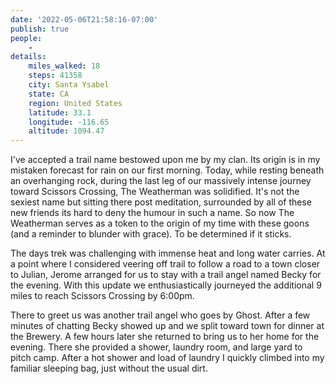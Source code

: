 ```yaml
---
date: '2022-05-06T21:58:16-07:00'
publish: true
people:
    -
details:
    miles_walked: 18
    steps: 41358
    city: Santa Ysabel
    state: CA
    region: United States
    latitude: 33.1
    longitude: -116.65
    altitude: 1094.47
---
```

I've accepted a trail name bestowed upon me by my clan. Its origin is in my mistaken forecast for rain on our first morning. Today, while resting beneath an overhanging rock, during the last leg of our massively intense journey toward Scissors Crossing, The Weatherman was solidified. It's not the sexiest name but sitting there post meditation, surrounded by all of these new friends its hard to deny the humour in such a name. So now The Weatherman serves as a token to the origin of my time with these goons (and a reminder to blunder with grace). To be determined if it sticks. 

The days trek was challenging with immense heat and long water carries. At a point where I considered veering off trail to follow a road to a town closer to Julian, Jerome arranged for us to stay with a trail angel named Becky for the evening. With this update we enthusiastically journeyed the additional 9 miles to reach Scissors Crossing by 6:00pm. 

There to greet us was another trail angel who goes by Ghost. After a few minutes of chatting Becky showed up and we split toward town for dinner at the Brewery. A few hours later she returned to bring us to her home for the evening. There she provided a shower, laundry room, and large yard to pitch camp. After a hot shower and load of laundry I quickly climbed into my familiar sleeping bag, just without the usual dirt. 
